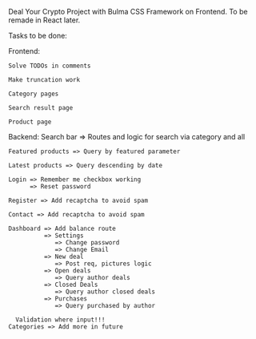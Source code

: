 Deal Your Crypto Project with Bulma CSS Framework on Frontend. To be remade in React later.

Tasks to be done:

Frontend:

    Solve TODOs in comments

    Make truncation work
    
    Category pages
    
    Search result page

    Product page



Backend:
    Search bar => Routes and logic for search via category and all
    
    Featured products => Query by featured parameter
    
    Latest products => Query descending by date
    
    Login => Remember me checkbox working
          => Reset password
    
    Register => Add recaptcha to avoid spam
    
    Contact => Add recaptcha to avoid spam
    
    Dashboard => Add balance route
              => Settings
                 => Change password
                 => Change Email
              => New deal
                 => Post req, pictures logic
              => Open deals
                 => Query author deals
              => Closed Deals
                 => Query author closed deals
              => Purchases
                 => Query purchased by author

      Validation where input!!!
    Categories => Add more in future